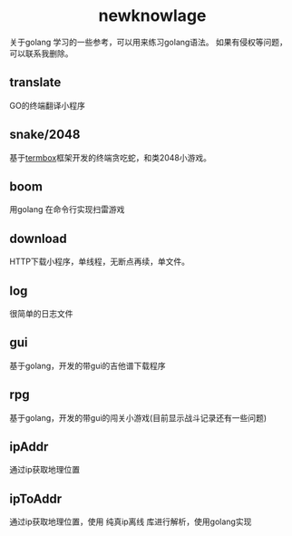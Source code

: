 # <center>newknowlage</center>
关于golang 学习的一些参考，可以用来练习golang语法。
如果有侵权等问题，可以联系我删除。

## translate

GO的终端翻译小程序

## snake/2048

基于<u>termbox</u>框架开发的终端贪吃蛇，和类2048小游戏。

## boom
用golang 在命令行实现扫雷游戏

## download

HTTP下载小程序，单线程，无断点再续，单文件。

## log

很简单的日志文件
## gui

基于golang，开发的带gui的吉他谱下载程序
## rpg

基于golang，开发的带gui的闯关小游戏(目前显示战斗记录还有一些问题)

##  ipAddr
通过ip获取地理位置

## ipToAddr
通过ip获取地理位置，使用 纯真ip离线 库进行解析，使用golang实现
